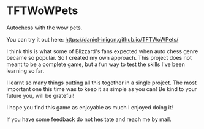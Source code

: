 # TFTWoWPets
Autochess with the wow pets. 

You can try it out here:
https://daniel-inigon.github.io/TFTWoWPets/

I think this is what some of Blizzard's fans expected when auto chess genre became so popular. So I created my own approach. 
This project does not meant to be a complete game, but a fun way to test the skills I've been learning so far.

I learnt so many things putting all this together in a single project. The most important one this time was to keep it as simple as you can! Be kind to your future you, will be grateful! 

I hope you find this game as enjoyable as much I enjoyed doing it!

If you have some feedback do not hesitate and reach me by mail. 
